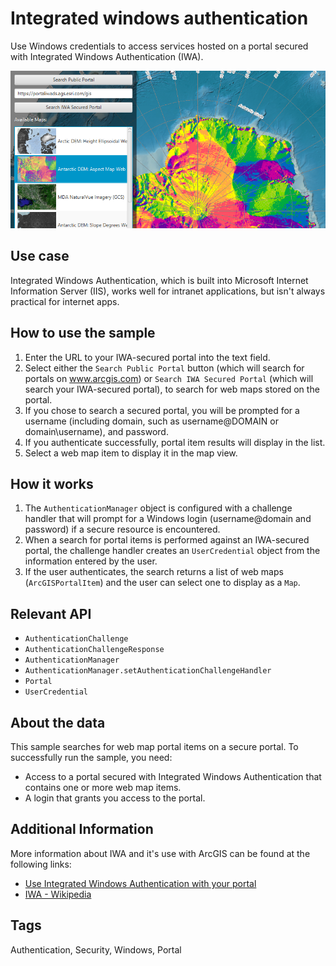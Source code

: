 # Integrated windows authentication

Use Windows credentials to access services hosted on a portal secured with Integrated Windows Authentication (IWA).

![](IntegratedWindowsAuthentication.png)

## Use case

Integrated Windows Authentication, which is built into Microsoft Internet Information Server (IIS), works well for intranet applications, but isn't always practical for internet apps.

## How to use the sample

1. Enter the URL to your IWA-secured portal into the text field.
2. Select either the `Search Public Portal` button (which will search for portals on www.arcgis.com) or `Search IWA Secured Portal` (which will search your IWA-secured portal), to search for web maps stored on the portal.
3. If you chose to search a secured portal, you will be prompted for a username (including domain, such as username@DOMAIN or domain\username), and password.
4. If you authenticate successfully, portal item results will display in the list.
5. Select a web map item to display it in the map view.

## How it works

1. The `AuthenticationManager` object is configured with a challenge handler that will prompt for a Windows login (username@domain and password) if a secure resource is encountered.
2. When a search for portal items is performed against an IWA-secured portal, the challenge handler creates an `UserCredential` object from the information entered by the user.
3. If the user authenticates, the search returns a list of web maps (`ArcGISPortalItem`) and the user can select one to display as a `Map`.

## Relevant API

* `AuthenticationChallenge`
* `AuthenticationChallengeResponse`
* `AuthenticationManager`
* `AuthenticationManager.setAuthenticationChallengeHandler`
* `Portal`
* `UserCredential`

## About the data

This sample searches for web map portal items on a secure portal. To successfully run the sample, you need:
 * Access to a portal secured with Integrated Windows Authentication that contains one or more web map items.
 * A login that grants you access to the portal.
 
## Additional Information
 
 More information about IWA and it's use with ArcGIS can be found at the following links:
  - [Use Integrated Windows Authentication with your portal](http://enterprise.arcgis.com/en/portal/latest/administer/windows/use-integrated-windows-authentication-with-your-portal.htm)
  - [IWA - Wikipedia](https://en.wikipedia.org/wiki/Integrated_Windows_Authentication)
  
## Tags

Authentication, Security, Windows, Portal
